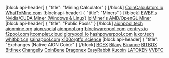 [block:api-header]
{
  "title": "Mining Calculator"
}
[/block]
[CoinCalculators.io](https://www.coincalculators.io/coin.aspx?crypto=aion-mining-calculator)
[WhatToMine.com](https://whattomine.com/coins/272-aion-equihash-210-9)
[block:api-header]
{
  "title": "Miners"
}
[/block]
[EWBF's Nvidia/CUDA Miner (Windows & Linux)](https://bitcointalk.org/index.php?topic=4466962.0)
[lolMiner's AMD/OpenGL Miner](https://bitcointalk.org/index.php?topic=4724735.0)
[block:api-header]
{
  "title": "Public Pools"
}
[/block]
[aionpool.tech](https://aionpool.tech/)
[aionmine.org](https://aionmine.org/)
[aion.social](https://aion.social)
[aionpool.org](https://aionpool.org)
[blockwarepool.com](https://blockwarepool.com/)
[centrys.io](https://pool.centrys.io/)
[f2pool.com](https://www.f2pool.com/)
[itcomplet.cloud](http://aion1.itcomplet.cloud:5000/home)
[glorypool.io](https://glorypool.io/)
[hashpowerpool.com](https://hashpowerpool.com/)
[luxor.tech](http://mining.luxor.tech/aion)
[whitbbit.cn](https://pool.whibbit.cn/)
[sainapool.com](http://sainapool.com)
[x100orgtfo.science](https://aion.x100orgtfo.science/)
[block:api-header]
{
  "title": "Exchanges (Native AION Coin):"
}
[/block]
[BCEX](https://BCEX.ca)
[Bilaxy](https://Bilaxy.com)
[Binance](https://Binance.com)
[BITBOX](https://BITBOX.me)
[Bitfinex](https://bitfinex.com)
[Changelly](https://Changelly.com)
[CoinBene](https://CoinBene.com)
[Dragonex](https://Dragonex.io)
[EasyRabbit](https://easyrabbit.net)
[Kucoin](https://kucoin.com)
[LATOKEN](https://LATOKEN.com)
[VVBTC](https://VVBTC.com)